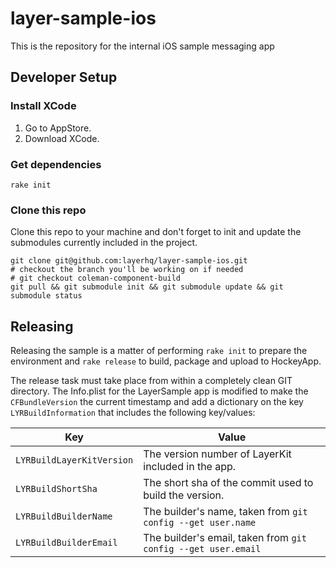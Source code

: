 # layer-sample-ios

This is the repository for the internal iOS sample messaging app

## Developer Setup
 
### Install XCode

1. Go to AppStore.
2. Download XCode.

### Get dependencies

```
rake init
```

### Clone this repo

Clone this repo to your machine and don't forget to init and update the submodules currently included in the project.

```
git clone git@github.com:layerhq/layer-sample-ios.git
# checkout the branch you'll be working on if needed
# git checkout coleman-component-build
git pull && git submodule init && git submodule update && git submodule status
```

## Releasing

Releasing the sample is a matter of performing `rake init` to prepare the environment and `rake release` to build, package and upload to HockeyApp. 

The release task must take place from within a completely clean GIT directory. The Info.plist for the LayerSample app is modified to make the `CFBundleVersion` the current timestamp and add a dictionary on the key `LYRBuildInformation` that includes the following key/values:

| Key                       | Value                                                          |
|---------------------------|----------------------------------------------------------------|
| `LYRBuildLayerKitVersion` | The version number of LayerKit included in the app.            |
| `LYRBuildShortSha`        | The short sha of the commit used to build the version.         |
| `LYRBuildBuilderName`     | The builder's name, taken from `git config --get user.name`    |
| `LYRBuildBuilderEmail`    | The builder's email, taken from `git config --get user.email`  |
